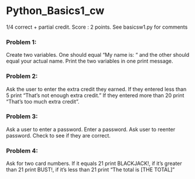 # Python_Basics1_cw

1/4 correct + partial credit. Score : 2 points. See basicsw1.py for comments

### Problem 1:
Create two variables. One should equal “My name is: “ and the other should equal your actual name. Print the two variables in one print message.

### Problem 2:
Ask the user to enter the extra credit they earned. If they entered less than 5 print “That’s not enough extra credit.” If they entered more than 20 print “That’s too much extra credit”.

### Problem 3:
Ask a user to enter a password. Enter a password. Ask user to reenter password. Check to see if they are correct.

### Problem 4:
Ask for two card numbers. If it equals 21 print BLACKJACK!, if it’s greater than 21 print BUST!, if it’s less than 21 print “The total is [THE TOTAL]”
